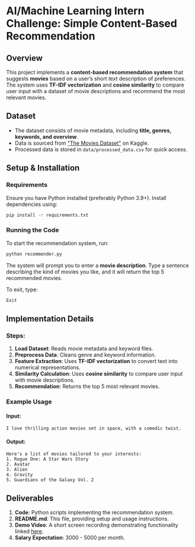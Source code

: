 <!-- #region -->
# AI/Machine Learning Intern Challenge: Simple Content-Based Recommendation

## Overview

This project implements a **content-based recommendation system** that suggests **movies** based on a user’s short text description of preferences. The system uses **TF-IDF vectorization** and **cosine similarity** to compare user input with a dataset of movie descriptions and recommend the most relevant movies.

## Dataset

- The dataset consists of movie metadata, including **title, genres, keywords, and overview**.
- Data is sourced from ["The Movies Dataset"](https://www.kaggle.com/datasets/rounakbanik/the-movies-dataset?select=credits.csv) on Kaggle.
- Processed data is stored in `data/processed_data.csv` for quick access.

## Setup & Installation

### Requirements
Ensure you have Python installed (preferably Python 3.9+). Install dependencies using:
```bash
pip install -r requirements.txt
```

### Running the Code

To start the recommendation system, run:
```bash
python recommender.py
```

The system will prompt you to enter a **movie description**. Type a sentence describing the kind of movies you like, and it will return the top 5 recommended movies.

To exit, type:
```bash
Exit
```

## Implementation Details

### Steps:
1. **Load Dataset**: Reads movie metadata and keyword files.
2. **Preprocess Data**: Cleans genre and keyword information.
3. **Feature Extraction**: Uses **TF-IDF vectorization** to convert text into numerical representations.
4. **Similarity Calculation**: Uses **cosine similarity** to compare user input with movie descriptions.
5. **Recommendation**: Returns the top 5 most relevant movies.

### Example Usage
#### Input:
```
I love thrilling action movies set in space, with a comedic twist.
```
#### Output:
```
Here's a list of movies tailored to your interests:
1. Rogue One: A Star Wars Story
2. Avatar
3. Alien
4. Gravity
5. Guardians of the Galaxy Vol. 2
```

## Deliverables
1. **Code**: Python scripts implementing the recommendation system.
2. **README.md**: This file, providing setup and usage instructions.
3. **Demo Video**: A short screen recording demonstrating functionality linked [here](www.youtube.com).
4. **Salary Expectation**: 3000 - 5000 per month.



<!-- #endregion -->

```python

```
